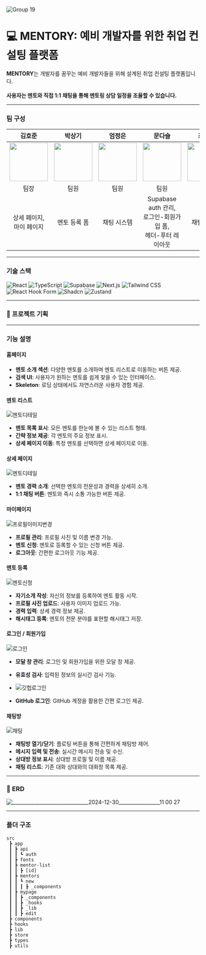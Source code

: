 ![Group 19](https://github.com/user-attachments/assets/0a6abaee-3423-4a51-8606-3c381b50e8ba)


# 💻 MENTORY: 예비 개발자를 위한 취업 컨설팅 플랫폼

**MENTORY**는 개발자를 꿈꾸는 예비 개발자들을 위해 설계된 취업 컨설팅 플랫폼입니다.<br/><br/>
**사용자는 멘토와 직접 1:1 채팅을 통해 멘토링 상담 일정을 조율할 수 있습니다.**

---

### **팀 구성**
| 김호준                                                   | 박상기                                                   | 엄정은                                                   | 문다슬                                                   | 최혜진                                                   |
|----------------------------------------------------------|----------------------------------------------------------|----------------------------------------------------------|----------------------------------------------------------|----------------------------------------------------------|
| <div align="center">[<img src="https://github.com/minjun2131.png" width="100" height="100">](https://github.com/minjun2131)</div> | <div align="center">[<img src="https://github.com/adorable-otter.png" width="100" height="100">](https://github.com/adorable-otter)</div> | <div align="center">[<img src="https://github.com/ovezen.png" width="100" height="100">](https://github.com/ovezen)</div> | <div align="center">[<img src="https://github.com/Raina-Moon.png" width="100" height="100">](https://github.com/Raina-Moon)</div> | <div align="center">[<img src="https://github.com/choihyejin94.png" width="100" height="100">](https://github.com/choihyejin94)</div> |
| <div align="center">팀장</div>                             | <div align="center">팀원</div>                             | <div align="center">팀원</div>                             | <div align="center">팀원</div>                             | <div align="center">팀원</div>                             |
| <div align="center">상세 페이지,<br/>마이 페이지</div>       | <div align="center">멘토 등록 폼</div>                     | <div align="center">채팅 시스템</div>                       | <div align="center">Supabase auth 관리,<br/> 로그인-회원가입 폼,<br/>헤더-푸터 레이아웃</div> | <div align="center">채팅 시스템</div>                       |


 



---

### **기술 스택**

![React](https://img.shields.io/badge/React-61DAFB?logo=react&logoColor=white&style=for-the-badge)
![TypeScript](https://img.shields.io/badge/TypeScript-3178C6?logo=typescript&logoColor=white&style=for-the-badge)
![Supabase](https://img.shields.io/badge/Supabase-3ECF8E?logo=supabase&logoColor=white&style=for-the-badge)
![Next.js](https://img.shields.io/badge/Next.js-000000?logo=nextdotjs&logoColor=white&style=for-the-badge)
![Tailwind CSS](https://img.shields.io/badge/TailwindCSS-06B6D4?logo=tailwindcss&logoColor=white&style=for-the-badge)
![React Hook Form](https://img.shields.io/badge/React_Hook_Form-EC5990?logo=reacthookform&logoColor=white&style=for-the-badge)
![Shadcn](https://img.shields.io/badge/Shadcn-121212?logo=shadcn&logoColor=white&style=for-the-badge)
![Zustand](https://img.shields.io/badge/Zustand-FFC107?logo=zustand&logoColor=white&style=for-the-badge)

---
### **💬 프로젝트 기획**

---

### **기능 설명**

#### **홈페이지**
- **멘토 소개 섹션**: 다양한 멘토를 소개하며 멘토 리스트로 이동하는 버튼 제공.
- **검색 UI**: 사용자가 원하는 멘토를 쉽게 찾을 수 있는 인터페이스.
- **Skeleton**: 로딩 상태에서도 자연스러운 사용자 경험 제공.

#### **멘토 리스트**
![멘토디테일](https://github.com/user-attachments/assets/0ab9c7b2-f9b8-4c5e-8698-c2ddd67eb641)

- **멘토 목록 표시**: 모든 멘토를 한눈에 볼 수 있는 리스트 형태.
- **간략 정보 제공**: 각 멘토의 주요 정보 표시.
- **상세 페이지 이동**: 특정 멘토를 선택하면 상세 페이지로 이동.

#### **상세 페이지**
![멘토디테일](https://github.com/user-attachments/assets/75ebed81-703c-446b-a33c-91a0ce98ae8b)

- **멘토 경력 소개**: 선택한 멘토의 전문성과 경력을 상세히 소개.
- **1:1 채팅 버튼**: 멘토와 즉시 소통 가능한 버튼 제공.

#### **마이페이지**
![프로필이미지변경](https://github.com/user-attachments/assets/d93e5767-0f2b-422f-a707-2e8d15f475cd)

- **프로필 관리**: 프로필 사진 및 이름 변경 가능.
- **멘토 신청**: 멘토로 등록할 수 있는 신청 버튼 제공.
- **로그아웃**: 간편한 로그아웃 기능 제공.

#### **멘토 등록**
![멘토신청](https://github.com/user-attachments/assets/289547ae-c0ef-4536-b713-4d2df5dd3a7a)

- **자기소개 작성**: 자신의 정보를 등록하여 멘토 활동 시작.
- **프로필 사진 업로드**: 사용자 이미지 업로드 가능.
- **경력 입력**: 상세 경력 정보 제공.
- **해시태그 등록**: 멘토의 전문 분야를 표현할 해시태그 저장.

#### **로그인 / 회원가입**
![로그인](https://github.com/user-attachments/assets/7c1a5c39-92a7-45a6-aaac-0585937c9133)

- **모달 창 관리**: 로그인 및 회원가입을 위한 모달 창 제공.
- **유효성 검사**: 입력된 정보의 실시간 검사 기능.
- ![깃헙로그인](https://github.com/user-attachments/assets/de55890e-a4a9-4ed4-a81c-df245dacafb6)

- **GitHub 로그인**: GitHub 계정을 활용한 간편 로그인 제공.

#### **채팅방**
![채팅](https://github.com/user-attachments/assets/8445b716-0a0e-4675-a32c-1d76e15c0861)
- **채팅방 열기/닫기**: 플로팅 버튼을 통해 간편하게 채팅방 제어.
- **메시지 입력 및 전송**: 실시간 메시지 전송 및 수신.
- **상대방 정보 표시**: 상대방 프로필 및 이름 제공.
- **채팅 리스트**: 기존 대화 상대와의 대화창 목록 제공.

---

### **💾 ERD**
![_______________________________2024-12-30_________________11 00 27](https://github.com/user-attachments/assets/c73d0a3d-948d-48f8-88e0-003e8c82684c)

---

### **폴더 구조**

```plaintext
src
 ┣ app
 ┃ ┣ api
 ┃ ┃ ┗ auth
 ┃ ┣ fonts
 ┃ ┣ mentor-list
 ┃ ┃ ┣ [id]
 ┃ ┣ mentors
 ┃ ┃ ┗ new
 ┃ ┃ ┃ ┣ _components
 ┃ ┣ mypage
 ┃ ┃ ┣ _components
 ┃ ┃ ┣ _hooks
 ┃ ┃ ┣ _lib
 ┃ ┃ ┣ edit
 ┣ components
 ┣ hooks
 ┣ lib
 ┣ store
 ┣ types
 ┣ utils
```

